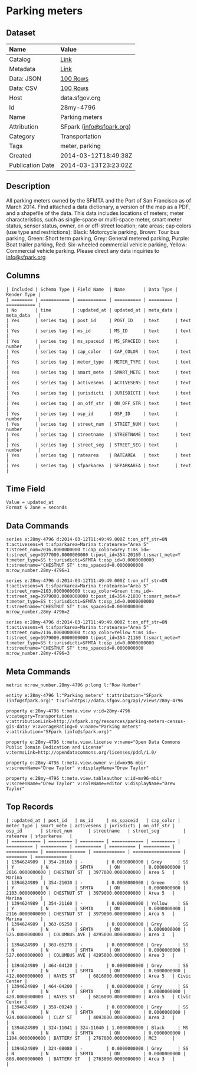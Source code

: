 # Parking meters

## Dataset

| Name | Value |
| :--- | :---- |
| Catalog | [Link](https://catalog.data.gov/dataset/parking-meters-90916) |
| Metadata | [Link](https://data.sfgov.org/api/views/28my-4796) |
| Data: JSON | [100 Rows](https://data.sfgov.org/api/views/28my-4796/rows.json?max_rows=100) |
| Data: CSV | [100 Rows](https://data.sfgov.org/api/views/28my-4796/rows.csv?max_rows=100) |
| Host | data.sfgov.org |
| Id | 28my-4796 |
| Name | Parking meters |
| Attribution | SFpark (info@sfpark.org) |
| Category | Transportation |
| Tags | meter, parking |
| Created | 2014-03-12T18:49:38Z |
| Publication Date | 2014-03-13T23:23:02Z |

## Description

All parking meters owned by the SFMTA and the Port of San Francisco as of March 2014. Find attached a data dictionary, a version of the map as a PDF, and a shapefile of the data. This data includes locations of meters; meter characteristics, such as single-space or multi-space meter, smart meter status, sensor status, owner, on or off-street location; rate areas; cap colors (use type and restrictions): Black: Motorcycle parking, Brown: Tour bus parking, Green: Short term parking, Grey: General metered parking, Purple: Boat trailer parking, Red: Six-wheeled commercial vehicle parking, Yellow: Commercial vehicle parking. Please direct any data inquiries to info@sfpark.org

## Columns

```ls
| Included | Schema Type | Field Name  | Name       | Data Type | Render Type |
| ======== | =========== | =========== | ========== | ========= | =========== |
| No       | time        | :updated_at | updated_at | meta_data | meta_data   |
| Yes      | series tag  | post_id     | POST_ID    | text      | text        |
| Yes      | series tag  | ms_id       | MS_ID      | text      | text        |
| Yes      | series tag  | ms_spaceid  | MS_SPACEID | text      | number      |
| Yes      | series tag  | cap_color   | CAP_COLOR  | text      | text        |
| Yes      | series tag  | meter_type  | METER_TYPE | text      | text        |
| Yes      | series tag  | smart_mete  | SMART_METE | text      | text        |
| Yes      | series tag  | activesens  | ACTIVESENS | text      | text        |
| Yes      | series tag  | jurisdicti  | JURISDICTI | text      | text        |
| Yes      | series tag  | on_off_str  | ON_OFF_STR | text      | text        |
| Yes      | series tag  | osp_id      | OSP_ID     | text      | number      |
| Yes      | series tag  | street_num  | STREET_NUM | text      | number      |
| Yes      | series tag  | streetname  | STREETNAME | text      | text        |
| Yes      | series tag  | street_seg  | STREET_SEG | text      | number      |
| Yes      | series tag  | ratearea    | RATEAREA   | text      | text        |
| Yes      | series tag  | sfparkarea  | SFPARKAREA | text      | text        |
```

## Time Field

```ls
Value = updated_at
Format & Zone = seconds
```

## Data Commands

```ls
series e:28my-4796 d:2014-03-12T11:49:49.000Z t:on_off_str=ON t:activesens=N t:sfparkarea=Marina t:ratearea="Area 5" t:street_num=2016.0000000000 t:cap_color=Grey t:ms_id=- t:street_seg=3977000.0000000000 t:post_id=354-20160 t:smart_mete=Y t:meter_type=SS t:jurisdicti=SFMTA t:osp_id=0.0000000000 t:streetname="CHESTNUT ST" t:ms_spaceid=0.0000000000 m:row_number.28my-4796=1

series e:28my-4796 d:2014-03-12T11:49:49.000Z t:on_off_str=ON t:activesens=N t:sfparkarea=Marina t:ratearea="Area 5" t:street_num=2103.0000000000 t:cap_color=Green t:ms_id=- t:street_seg=3979000.0000000000 t:post_id=354-21030 t:smart_mete=Y t:meter_type=SS t:jurisdicti=SFMTA t:osp_id=0.0000000000 t:streetname="CHESTNUT ST" t:ms_spaceid=0.0000000000 m:row_number.28my-4796=2

series e:28my-4796 d:2014-03-12T11:49:49.000Z t:on_off_str=ON t:activesens=N t:sfparkarea=Marina t:ratearea="Area 5" t:street_num=2116.0000000000 t:cap_color=Yellow t:ms_id=- t:street_seg=3979000.0000000000 t:post_id=354-21160 t:smart_mete=Y t:meter_type=SS t:jurisdicti=SFMTA t:osp_id=0.0000000000 t:streetname="CHESTNUT ST" t:ms_spaceid=0.0000000000 m:row_number.28my-4796=3
```

## Meta Commands

```ls
metric m:row_number.28my-4796 p:long l:"Row Number"

entity e:28my-4796 l:"Parking meters" t:attribution="SFpark (info@sfpark.org)" t:url=https://data.sfgov.org/api/views/28my-4796

property e:28my-4796 t:meta.view v:id=28my-4796 v:category=Transportation v:attributionLink=http://sfpark.org/resources/parking-meters-census-gis-data/ v:averageRating=0 v:name="Parking meters" v:attribution="SFpark (info@sfpark.org)"

property e:28my-4796 t:meta.view.license v:name="Open Data Commons Public Domain Dedication and License" v:termsLink=http://opendatacommons.org/licenses/pddl/1.0/

property e:28my-4796 t:meta.view.owner v:id=mx96-mbir v:screenName="Drew Taylor" v:displayName="Drew Taylor"

property e:28my-4796 t:meta.view.tableauthor v:id=mx96-mbir v:screenName="Drew Taylor" v:roleName=editor v:displayName="Drew Taylor"
```

## Top Records

```ls
| :updated_at | post_id   | ms_id     | ms_spaceid   | cap_color | meter_type | smart_mete | activesens | jurisdicti | on_off_str | osp_id       | street_num      | streetname   | street_seg         | ratearea | sfparkarea   | 
| =========== | ========= | ========= | ============ | ========= | ========== | ========== | ========== | ========== | ========== | ============ | =============== | ============ | ================== | ======== | ============ | 
| 1394624989  | 354-20160 | -         | 0.0000000000 | Grey      | SS         | Y          | N          | SFMTA      | ON         | 0.0000000000 | 2016.0000000000 | CHESTNUT ST  | 3977000.0000000000 | Area 5   | Marina       | 
| 1394624989  | 354-21030 | -         | 0.0000000000 | Green     | SS         | Y          | N          | SFMTA      | ON         | 0.0000000000 | 2103.0000000000 | CHESTNUT ST  | 3979000.0000000000 | Area 5   | Marina       | 
| 1394624989  | 354-21160 | -         | 0.0000000000 | Yellow    | SS         | Y          | N          | SFMTA      | ON         | 0.0000000000 | 2116.0000000000 | CHESTNUT ST  | 3979000.0000000000 | Area 5   | Marina       | 
| 1394624989  | 363-05250 | -         | 0.0000000000 | Grey      | SS         | N          | N          | SFMTA      | ON         | 0.0000000000 | 525.0000000000  | COLUMBUS AVE | 4295000.0000000000 | Area 3   |              | 
| 1394624989  | 363-05270 | -         | 0.0000000000 | Grey      | SS         | N          | N          | SFMTA      | ON         | 0.0000000000 | 527.0000000000  | COLUMBUS AVE | 4295000.0000000000 | Area 3   |              | 
| 1394624989  | 464-04120 | -         | 0.0000000000 | Grey      | SS         | Y          | N          | SFMTA      | ON         | 0.0000000000 | 412.0000000000  | HAYES ST     | 6816000.0000000000 | Area 5   | Civic Center | 
| 1394624989  | 464-04200 | -         | 0.0000000000 | Grey      | SS         | Y          | N          | SFMTA      | ON         | 0.0000000000 | 420.0000000000  | HAYES ST     | 6816000.0000000000 | Area 5   | Civic Center | 
| 1394624989  | 359-09240 | -         | 0.0000000000 | Grey      | SS         | N          | N          | SFMTA      | ON         | 0.0000000000 | 924.0000000000  | CLAY ST      | 4093000.0000000000 | Area 3   |              | 
| 1394624989  | 324-11041 | 324-11040 | 1.0000000000 | Black     | MS         | N          | N          | SFMTA      | ON         | 0.0000000000 | 1104.0000000000 | BATTERY ST   | 2767000.0000000000 | MC3      |              | 
| 1394624989  | 324-08080 | -         | 0.0000000000 | Grey      | SS         | N          | N          | SFMTA      | ON         | 0.0000000000 | 808.0000000000  | BATTERY ST   | 2763000.0000000000 | Area 3   |              | 
```